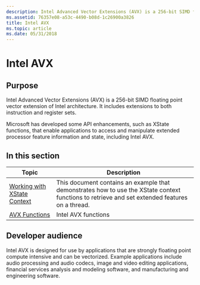 ```yaml
---
description: Intel Advanced Vector Extensions (AVX) is a 256-bit SIMD floating point vector extension of Intel architecture. It includes extensions to both instruction and register sets.
ms.assetid: 76357e08-a53c-4490-b08d-1c26900a3826
title: Intel AVX
ms.topic: article
ms.date: 05/31/2018
---
```


# Intel AVX

## Purpose

Intel Advanced Vector Extensions (AVX) is a 256-bit SIMD floating point vector extension of Intel architecture. It includes extensions to both instruction and register sets.

Microsoft has developed some API enhancements, such as XState functions, that enable applications to access and manipulate extended processor feature information and state, including Intel AVX.

## In this section



| Topic                                                                     | Description                                                                                                                                               |
|---------------------------------------------------------------------------|-----------------------------------------------------------------------------------------------------------------------------------------------------------|
| [Working with XState Context](working-with-xstate-context.md)<br/> | This document contains an example that demonstrates how to use the XState context functions to retrieve and set extended features on a thread.<br/> |
| [AVX Functions](avx-functions.md)<br/>                             | Intel AVX functions<br/>                                                                                                                            |



 

## Developer audience

Intel AVX is designed for use by applications that are strongly floating point compute intensive and can be vectorized. Example applications include audio processing and audio codecs, image and video editing applications, financial services analysis and modeling software, and manufacturing and engineering software.

 

 




